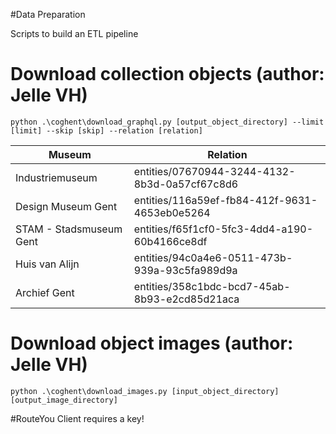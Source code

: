 #Data Preparation

Scripts to build an ETL pipeline

# Download collection objects (author: Jelle VH)
`python .\coghent\download_graphql.py [output_object_directory] --limit [limit] --skip [skip] --relation [relation]`

|Museum| Relation|
|-|-|
| Industriemuseum | entities/07670944-3244-4132-8b3d-0a57cf67c8d6 |
| Design Museum Gent | entities/116a59ef-fb84-412f-9631-4653eb0e5264 |
| STAM - Stadsmuseum Gent | entities/f65f1cf0-5fc3-4dd4-a190-60b4166ce8df |
| Huis van Alijn | entities/94c0a4e6-0511-473b-939a-93c5fa989d9a |
| Archief Gent | entities/358c1bdc-bcd7-45ab-8b93-e2cd85d21aca |

# Download object images (author: Jelle VH)
`python .\coghent\download_images.py [input_object_directory] [output_image_directory]`


#RouteYou Client requires a key!